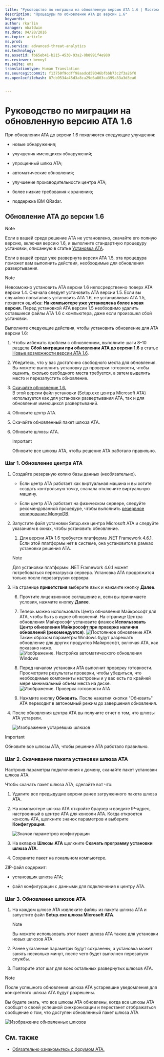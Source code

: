 ```yaml
---
title: "Руководство по миграции на обновленную версию ATA 1.6 | Microsoft ATA"
description: "Процедуры по обновлению ATA до версии 1.6"
keywords: 
author: rkarlin
manager: mbaldwin
ms.date: 04/28/2016
ms.topic: article
ms.prod: 
ms.service: advanced-threat-analytics
ms.technology: 
ms.assetid: fb65eb41-b215-4530-93a2-0b8991f4e980
ms.reviewer: bennyl
ms.suite: ems
translationtype: Human Translation
ms.sourcegitcommit: f13750f9cdff98aadcd59346bfbbb73c2f3a26f0
ms.openlocfilehash: 87cb9534a45d3a8ca29d6a803ca399a33a3d3ea6


---
```


# Руководство по миграции на обновленную версию ATA 1.6
При обновлении ATA до версии 1.6 появляются следующие улучшения:

-   новые обнаружения;

-   улучшения имеющихся обнаружений;

-   упрощенный шлюз ATA;

-   автоматические обновления;

-   улучшение производительности центра ATA;

-   более низкие требования к хранению;

-   поддержка IBM QRadar.

## Обновление ATA до версии 1.6
> [!NOTE] 
> Если в вашей среде решение ATA не установлено, скачайте его полную версию, включая версию 1.6, и выполните стандартную процедуру установки, описанную в статье [Установка ATA](/advanced-threat-analytics/deploy-use/install-ata).

Если в вашей среде уже развернута версия ATA 1.5, эта процедура поможет вам выполнить действия, необходимые для обновления развертывания.

> [!NOTE] 
> Невозможно установить ATA версии 1.6 непосредственно поверх ATA версии 1.4. Сначала следует установить ATA версии 1.5. Если вы случайно попытались установить ATA 1.6, не устанавливая ATA 1.5, появится ошибка: **На компьютере уже установлена более новая версия.** Перед установкой ATA версии 1.5 необходимо удалить оставшиеся файлы ATA 1.6 с компьютера, даже если произошел сбой установки.

Выполните следующие действия, чтобы установить обновление для ATA версии 1.6:

1. Чтобы избежать проблем с обновлением, выполните шаги 8–10 раздела **Сбой миграции при обновлении ATA до версии 1.6** в статье [Новые возможности версии ATA 1.6](whats-new-version-1.6.md).
2. Убедитесь, что у вас достаточно свободного места для обновления. Вы можете выполнить установку до проверки готовности, чтобы оценить, сколько свободного места требуется, а затем выделить место и перезапустить обновление.
1.  [Скачайте обновление 1.6.](http://www.microsoft.com/evalcenter/evaluate-microsoft-advanced-threat-analytics)<br>
В этой версии файл установки (Setup.exe центра Microsoft ATA) используется как для установки развертывания ATA, так и для обновления имеющихся развертываний.

2.  Обновите центр ATA.

3.  Скачайте обновленный пакет шлюза ATA.

4.  Обновите шлюзы АТА.

    > [!IMPORTANT]
    > Обновите все шлюзы ATA, чтобы решение ATA работало правильно.

### Шаг 1. Обновление центра ATA

1.  Создайте резервную копию базы данных (необязательно).

    -   Если центр АТА работает как виртуальная машина и вы хотите создать контрольную точку, сначала отключите виртуальную машину.

    -   Если центр ATA работает на физическом сервере, следуйте рекомендованной процедуре, чтобы выполнить [резервное копирование MongoDB](https://docs.mongodb.org/manual/core/backups/).

2.  Запустите файл установки Setup.exe центра Microsoft ATA и следуйте указаниям в окнах, чтобы установить обновление.

    1.  Для версии ATA 1.6 требуется платформа .NET Framework 4.6.1. Если этой платформы нет в системе, она установится в рамках установки решения ATA.<br>
    > [!NOTE]
    > Для установки платформы .NET Framework 4.6.1 может потребоваться перезагрузка сервера. Установка ATA продолжится только после перезагрузки сервера.
5.  На странице **приветствия** выберите язык и нажмите кнопку **Далее**.

    6.  Прочтите лицензионное соглашение и, если вы принимаете условия, нажмите кнопку **Далее**.

    7.  Теперь можно использовать Центр обновления Майкрософт для ATA, чтобы быть в курсе обновлений.  На странице Центра обновления Майкрософт установите флажок **Использовать Центр обновления Майкрософт при проверке наличия обновлений (рекомендуется)**.
    ![Постоянное обновление ATA ](media/ata_ms_update.png) Таким образом параметры Windows будут разрешать обновление для других продуктов Майкрософт, включая ATA, как показано ниже. 
     ![Изображение. Настройка автоматического обновления Windows](media/ata_installupdatesautomatically.png)

    8.  Перед началом установки ATA выполнит проверку готовности. Просмотрите результаты проверки, чтобы убедиться, что необходимые компоненты настроены и у вас есть по крайней мере минимальный объем места на диске. 
    ![Изображение. Проверка готовности ATA](media/ata_install_readinesschecks.png)

    3.  Нажмите кнопку **Обновить**. После нажатия кнопки "Обновить" ATA переходит в автономный режим до завершения обновления.

4.  После обновления центра ATA вы получите отчет о том, что шлюзы ATA устарели.

    ![Изображение устаревших шлюзов](media/ATA-center-outdated.png)

> [!IMPORTANT] 
> Обновите все шлюзы ATA, чтобы решение ATA работало правильно.

### Шаг 2. Скачивание пакета установки шлюза ATA
Настроив параметры подключения к домену, скачайте пакет установки шлюза ATA.

Чтобы скачать пакет шлюза ATA, сделайте вот что:

1.  Удалите все предыдущие версии ранее загруженного пакета шлюза ATA.

2.  На компьютере шлюза ATA откройте браузер и введите IP-адрес, настроенный в центре ATA для консоли ATA. Когда откроется консоль ATA, щелкните значок параметров и выберите **Конфигурация**.

    ![Значок параметров конфигурации](media/ATA-config-icon.JPG)

3.  На вкладке **Шлюзы ATA** щелкните **Скачать программу установки шлюза ATA**.

4.  Сохраните пакет на локальном компьютере.

ZIP-файл содержит:

-   установщик шлюза ATA;

-   файл конфигурации с данными для подключения к центру ATA.

### Шаг 3. Обновление шлюзов АТА

1.  На каждом шлюзе ATA извлеките файлы из пакета шлюза ATA и запустите файл **Setup.exe шлюза Microsoft ATA**.

    > [!NOTE] 
    > Вы можете использовать этот пакет шлюза ATA также для установки новых шлюзов ATA.

2.  Ранее указанные параметры будут сохранены, а установка может занять несколько минут, после чего будет выполнен перезапуск службы.

3.  Повторите этот шаг для всех остальных развернутых шлюзов АТА.

> [!NOTE] 
> После успешного обновления шлюза ATA устаревшие уведомления для конкретного шлюза ATA будут разрешены.

Вы будете знать, что все шлюзы ATA обновлены, когда все шлюзы ATA сообщат о своей успешной синхронизации и перестанет отображаться сообщение о том, что доступен обновленный пакет шлюза АТА.

![Изображение обновленных шлюзов](media/ATA-gw-updated.png)


## См. также

- [Обязательно ознакомьтесь с форумом ATA.](https://social.technet.microsoft.com/Forums/security/home?forum=mata)



<!--HONumber=Jul16_HO4-->


